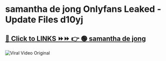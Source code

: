 
 # samantha de jong Onlyfans Leaked - Update Files d10yj

## <h2><a href="https://clipsfans.com/samantha_de_jong&ref=git">🔗 Click to LINKS ⏩⏩ 👉 🟢 samantha de jong </a></h2>

<a href="https://clipsfans.com/samantha_de_jong&ref=git" rel="nofollow" data-target="animated-image.originalLink"><img src="https://i.ibb.co.com/xMMVF88/686577567.gif" alt="Viral Video Original" style="max-width: 100%; display: inline-block;" data-target="animated-image.originalImage"></a>

